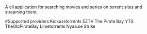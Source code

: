 A cli application for searching movies and series on torrent sites and streaming them.

#Supported providers
Kickasstorrents
EZTV
The Pirate Bay
YTS
TheOldPirateBay
Limetorrents
Nyaa.se
Strike


